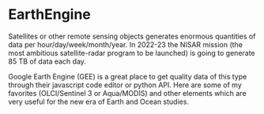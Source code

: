 # EarthEngine

Satellites or other remote sensing objects generates enormous quantities of data per hour/day/week/month/year.
In 2022-23 the NISAR mission (the most ambitious satellite-radar program to be launched) is going to generate 85 TB of data each day. 

Google Earth Engine (GEE) is a great place to get quality data of this type through their javascript code editor or python API.
Here are some of my favorites (OLCI/Sentinel 3 or Aqua/MODIS) and other elements which are very useful for the new era of Earth and Ocean studies.

